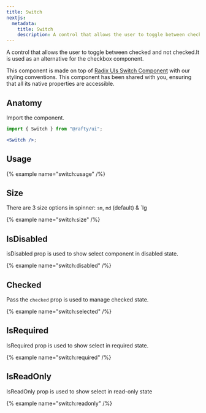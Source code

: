 ```yaml
---
title: Switch
nextjs:
  metadata:
    title: Switch
    description: A control that allows the user to toggle between checked and not checked.It is used as an alternative for the checkbox component.
---
```


A control that allows the user to toggle between checked and not checked.It is used as an alternative for the checkbox component.

This component is made on top of [Radix UIs Switch Component](https://www.radix-ui.com/primitives/docs/components/switch) with our styling conventions. This component has been shared with you, ensuring that all its native properties are accessible.

## Anatomy

Import the component.

```jsx
import { Switch } from "@rafty/ui";

<Switch />;
```

## Usage

{% example name="switch:usage" /%}

## Size

There are 3 size options in spinner: `sm`, `md` (default) & `lg

{% example name="switch:size" /%}

## IsDisabled

isDisabled prop is used to show select component in disabled state.

{% example name="switch:disabled" /%}

## Checked

Pass the `checked` prop is used to manage checked state.

{% example name="switch:selected" /%}

## IsRequired

IsRequired prop is used to show select in required state.

{% example name="switch:required" /%}

## IsReadOnly

IsReadOnly prop is used to show select in read-only state

{% example name="switch:readonly" /%}
